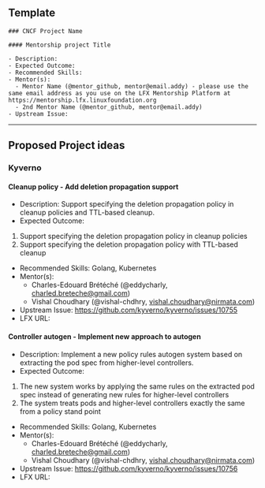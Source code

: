 ## Template

```
### CNCF Project Name

#### Mentorship project Title

- Description:
- Expected Outcome:
- Recommended Skills:
- Mentor(s):
  - Mentor Name (@mentor_github, mentor@email.addy) - please use the same email address as you use on the LFX Mentorship Platform at https://mentorship.lfx.linuxfoundation.org
  - 2nd Mentor Name (@mentor_github, mentor@email.addy)
- Upstream Issue:

```

---

## Proposed Project ideas

### Kyverno

#### Cleanup policy - Add deletion propagation support

- Description: Support specifying the deletion propagation policy in cleanup policies and TTL-based cleanup.
- Expected Outcome:
1. Support specifying the deletion propagation policy in cleanup policies
2. Support specifying the deletion propagation policy with TTL-based cleanup
- Recommended Skills: Golang, Kubernetes
- Mentor(s):
  - Charles-Edouard Brétéché (@eddycharly, charled.breteche@gmail.com)
  - Vishal Choudhary (@vishal-chdhry, vishal.choudhary@nirmata.com)
- Upstream Issue: https://github.com/kyverno/kyverno/issues/10755
- LFX URL: 

#### Controller autogen - Implement new approach to autogen

- Description: Implement a new policy rules autogen system based on extracting the pod spec from higher-level controllers.
- Expected Outcome:
1. The new system works by applying the same rules on the extracted pod spec instead of generating new rules for higher-level controllers
2. The system treats pods and higher-level controllers exactly the same from a policy stand point
- Recommended Skills: Golang, Kubernetes
- Mentor(s):
  - Charles-Edouard Brétéché (@eddycharly, charled.breteche@gmail.com)
  - Vishal Choudhary (@vishal-chdhry, vishal.choudhary@nirmata.com)
- Upstream Issue: https://github.com/kyverno/kyverno/issues/10756
- LFX URL: 
